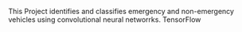 This Project identifies and classifies emergency and non-emergency vehicles using convolutional neural networrks. TensorFlow
